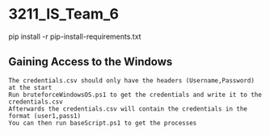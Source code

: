 # 3211_IS_Team_6

pip install -r pip-install-requirements.txt

## Gaining Access to the Windows
```
The credentials.csv should only have the headers (Username,Password) at the start
Run bruteforceWindowsOS.ps1 to get the credentials and write it to the credentials.csv
Afterwards the credentials.csv will contain the credentials in the format (user1,pass1)
You can then run baseScript.ps1 to get the processes
```